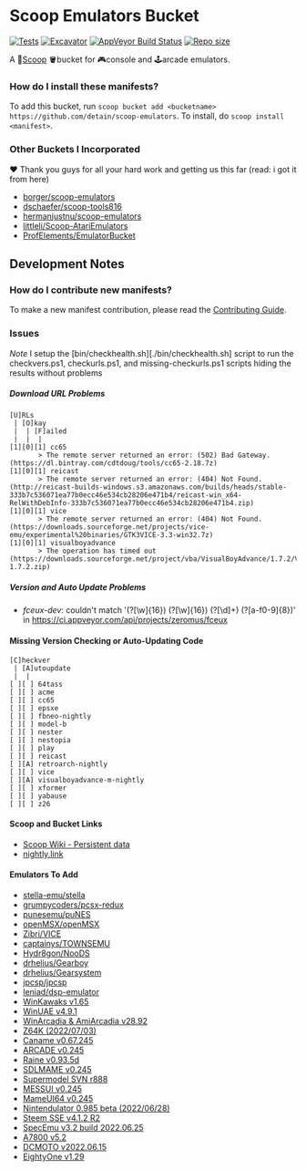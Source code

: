 # Scoop Emulators Bucket

[![Tests](https://github.com/detain/scoop-emulators/actions/workflows/ci.yml/badge.svg)](https://github.com/detain/scoop-emulators/actions/workflows/ci.yml) [![Excavator](https://github.com/detain/scoop-emulators/actions/workflows/excavator.yml/badge.svg)](https://github.com/detain/scoop-emulators/actions/workflows/excavator.yml) [![AppVeyor Build Status](https://img.shields.io/appveyor/ci/detain/scoop-emulators/master.svg?style=flat-square&label=AppVeyor&logo=appveyor)](https://ci.appveyor.com/project/detain/scoop-emulators/branch/master) [![Repo size](https://img.shields.io/github/repo-size/detain/scoop-emulators.svg?style=flat-square)](https://github.com/detain/scoop-emulators)

A 🥄[Scoop](https://scoop.sh) 🪣bucket for 🎮console and 🕹arcade emulators.

### How do I install these manifests?

To add this bucket, run `scoop bucket add <bucketname> https://github.com/detain/scoop-emulators`. To install, do `scoop install <manifest>`.

### Other Buckets I Incorporated

❤ Thank you guys for all your hard work and getting us this far (read: i got it from here)

- [borger/scoop-emulators](https://github.com/borger/scoop-emulators)
- [dschaefer/scoop-tools816](https://github.com/dschaefer/scoop-tools816)
- [hermanjustnu/scoop-emulators](https://github.com/hermanjustnu/scoop-emulators)
- [littleli/Scoop-AtariEmulators](https://github.com/littleli/Scoop-AtariEmulators)
- [ProfElements/EmulatorBucket](https://github.com/ProfElements/EmulatorBucket)

## Development Notes

### How do I contribute new manifests?

To make a new manifest contribution, please read the [Contributing Guide](./CONTRIBUTING.md).

### Issues

_Note_ I setup the [bin/checkhealth.sh][./bin/checkhealth.sh] script to run the checkvers.ps1, checkurls.ps1, and missing-checkurls.ps1 scripts hiding the results without problems

##### Download URL Problems

```
[U]RLs
 | [O]kay
 |  | [F]ailed
 |  |  |
[1][0][1] cc65
       > The remote server returned an error: (502) Bad Gateway. (https://dl.bintray.com/cdtdoug/tools/cc65-2.18.7z)
[1][0][1] reicast
       > The remote server returned an error: (404) Not Found. (http://reicast-builds-windows.s3.amazonaws.com/builds/heads/stable-333b7c536071ea77b0ecc46e534cb28206e471b4/reicast-win_x64-RelWithDebInfo-333b7c536071ea77b0ecc46e534cb28206e471b4.zip)
[1][0][1] vice
       > The remote server returned an error: (404) Not Found. (https://downloads.sourceforge.net/projects/vice-emu/experimental%20binaries/GTK3VICE-3.3-win32.7z)
[1][0][1] visualboyadvance
       > The operation has timed out (https://downloads.sourceforge.net/project/vba/VisualBoyAdvance/1.7.2/VisualBoyAdvance-1.7.2.zip)
```

##### Version and Auto Update Problems

- *fceux-dev*: couldn't match '(?<job32>[\w]{16}) (?<job64>[\w]{16}) (?<build>[\d]+) (?<commit>[a-f0-9]{8})' in https://ci.appveyor.com/api/projects/zeromus/fceux

#### Missing Version Checking or Auto-Updating Code

```
[C]heckver
 | [A]utoupdate
 |  |
[ ][ ] 64tass
[ ][ ] acme
[ ][ ] cc65
[ ][ ] epsxe
[ ][ ] fbneo-nightly
[ ][ ] model-b
[ ][ ] nester
[ ][ ] nestopia
[ ][ ] play
[ ][ ] reicast
[ ][A] retroarch-nightly
[ ][ ] vice
[ ][A] visualboyadvance-m-nightly
[ ][ ] xformer
[ ][ ] yabause
[ ][ ] z26
```

#### Scoop and Bucket Links

- [Scoop Wiki - Persistent data](https://github.com/ScoopInstaller/Scoop/wiki/Persistent-data)
- [nightly.link](https://nightly.link/)

#### Emulators To Add

- [stella-emu/stella](https://github.com/stella-emu/stella)
- [grumpycoders/pcsx-redux](https://github.com/grumpycoders/pcsx-redux)
- [punesemu/puNES](https://github.com/punesemu/puNES)
- [openMSX/openMSX](https://github.com/openMSX/openMSX)
- [Zibri/VICE](https://github.com/Zibri/VICE/)
- [captainys/TOWNSEMU](https://github.com/captainys/TOWNSEMU)
- [Hydr8gon/NooDS](https://github.com/Hydr8gon/NooDS)
- [drhelius/Gearboy](https://github.com/drhelius/Gearboy)
- [drhelius/Gearsystem](https://github.com/drhelius/Gearsystem)
- [jpcsp/jpcsp](https://github.com/jpcsp/jpcsp)
- [leniad/dsp-emulator](https://github.com/leniad/dsp-emulator)
- [WinKawaks v1.65](https://www.emucr.com/2016/05/winkawaks-v165.html)
- [WinUAE v4.9.1](https://www.emucr.com/2022/02/winuae-v491.html)
- [WinArcadia & AmiArcadia v28.92](https://www.emucr.com/2022/07/winarcadia-amiarcadia-v2892.html)
- [Z64K (2022/07/03)](https://www.emucr.com/2022/07/z64k-20220703.html)
- [Caname v0.67.245](https://www.emucr.com/2022/07/caname-v067245.html)
- [ARCADE v0.245](https://www.emucr.com/2022/07/arcade-v0245.html)
- [Raine v0.93.5d](https://www.emucr.com/2022/07/raine-v0935d.html)
- [SDLMAME v0.245](https://www.emucr.com/2022/07/sdlmame-v0245.html)
- [Supermodel SVN r888](https://www.emucr.com/2022/06/supermodel-svn-r888.html)
- [MESSUI v0.245](https://www.emucr.com/2022/06/messui-v0245.html)
- [MameUI64 v0.245](https://www.emucr.com/2022/06/mameui64-v0245.html)
- [Nintendulator 0.985 beta (2022/06/28)](https://www.emucr.com/2022/06/nintendulator-0985-beta-20220628.html)
- [Steem SSE v4.1.2 R2](https://www.emucr.com/2022/06/steem-sse-v412-r2.html)
- [SpecEmu v3.2 build 2022.06.25](https://www.emucr.com/2022/06/specemu-v32-build-20220625.html)
- [A7800 v5.2](https://www.emucr.com/2022/06/a7800-v52.html)
- [DCMOTO v2022.06.15](https://www.emucr.com/2022/06/dcmoto-v20220615.html)
- [EightyOne v1.29](https://www.emucr.com/2022/06/eightyone-v129.html)
